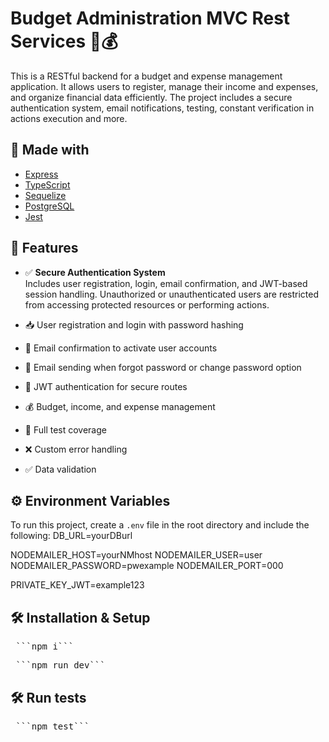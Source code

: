 # Budget Administration MVC Rest Services 🧾💰

This is a RESTful backend for a budget and expense management application. It allows users to register, manage their income and expenses, and organize financial data efficiently. The project includes a secure authentication system, email notifications, testing, constant verification in actions execution and more.

## 🚀 Made with

- [Express](https://expressjs.com/)
- [TypeScript](https://www.typescriptlang.org/)
- [Sequelize](https://sequelize.org/)
- [PostgreSQL](https://www.postgresql.org/)
- [Jest](https://jestjs.io/)

## 🧩 Features

- ✅ **Secure Authentication System**  
  Includes user registration, login, email confirmation, and JWT-based session handling. Unauthorized or unauthenticated users are restricted from accessing protected resources or performing actions.
  
- 📥 User registration and login with password hashing
- 📧 Email confirmation to activate user accounts
- 📧 Email sending when forgot password or change password option
- 🔐 JWT authentication for secure routes
- 💰 Budget, income, and expense management
- 🧪 Full test coverage
- ❌ Custom error handling
- ✅ Data validation

## ⚙️ Environment Variables
To run this project, create a `.env` file in the root directory and include the following:
DB_URL=yourDBurl

NODEMAILER_HOST=yourNMhost
NODEMAILER_USER=user
NODEMAILER_PASSWORD=pwexample
NODEMAILER_PORT=000

PRIVATE_KEY_JWT=example123

## 🛠️ Installation & Setup
<pre> ```npm i``` </pre>
<pre> ```npm run dev``` </pre>

## 🛠️ Run tests
<pre> ```npm test``` </pre>


